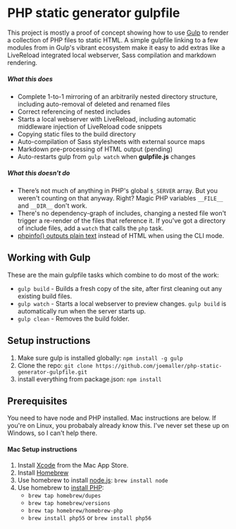 # PHP static generator gulpfile

This project is mostly a proof of concept showing how to use [Gulp][] to render a collection of PHP files to static HTML. A simple gulpfile linking to a few modules from in Gulp's vibrant ecosystem make it easy to add extras like a LiveReload integrated local webserver, Sass compilation and markdown rendering.

##### What this does
- Complete 1-to-1 mirroring of an arbitrarily nested directory structure, including auto-removal of deleted and renamed files
- Correct referencing of nested includes
- Starts a local webserver with LiveReload, including automatic middleware injection of LiveReload code snippets
- Copying static files to the build directory
- Auto-compilation of Sass stylesheets with external source maps
- Markdown pre-processing of HTML output (pending)
- Auto-restarts gulp from `gulp watch` when **gulpfile.js** changes

##### What this doesn't do
- There’s not much of anything in PHP's global `$_SERVER` array. But you weren't counting on that anyway. Right? Magic PHP variables `__FILE__` and `__DIR__` don't work.
- There's no dependency-graph of includes, changing a nested file won't trigger a re-render of the files that reference it. If you've got a directory of include files, add a `watch` that calls the `php` task.
- [phpinfo() outputs plain text][phpinfo] instead of HTML when using the CLI mode.


## Working with Gulp

These are the main gulpfile tasks which combine to do most of the work:

* `gulp build` - Builds a fresh copy of the site, after first cleaning out any existing build files.
* `gulp watch` - Starts a local webserver to preview changes. `gulp build` is automatically run when the server starts up.
* `gulp clean` - Removes the build folder.


## Setup instructions

1. Make sure gulp is installed globally: `npm install -g gulp`
2. Clone the repo:
    `git clone https://github.com/joemaller/php-static-generator-gulpfile.git`
3. install everything from package.json: `npm install`


## Prerequisites
You need to have node and PHP installed. Mac instructions are below. If you're on Linux, you probabaly already know this. I've never set these up on Windows, so I can't help there.

#### Mac Setup instructions

1. Install [Xcode][] from the Mac App Store. 
2. Install [Homebrew][]
3. Use homebrew to install [node.js][]: `brew install node`
4. Use homebrew to [install PHP][]:
    * `brew tap homebrew/dupes`
    * `brew tap homebrew/versions`
    * `brew tap homebrew/homebrew-php`
    * `brew install php55` or `brew install php56`


[xcode]: https://itunes.apple.com/us/app/xcode/id497799835?mt=12
[homebrew]: http://brew.sh/
[node.js]: http://nodejs.org/
[install PHP]: https://github.com/Homebrew/homebrew-php#installation
[gulp]: http://gulpjs.com/

[phpinfo]: http://php.net/manual/en/function.phpinfo.php#refsect1-function.phpinfo-notes